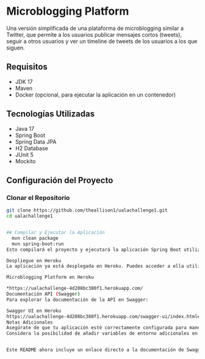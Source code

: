 # Microblogging Platform

Una versión simplificada de una plataforma de microblogging similar a Twitter, que permite a los usuarios publicar mensajes cortos (tweets), seguir a otros usuarios y ver un timeline de tweets de los usuarios a los que siguen.

## Requisitos

- JDK 17
- Maven
- Docker (opcional, para ejecutar la aplicación en un contenedor)

## Tecnologías Utilizadas

- Java 17
- Spring Boot
- Spring Data JPA
- H2 Database
- JUnit 5
- Mockito

## Configuración del Proyecto

### Clonar el Repositorio

```bash
git clone https://github.com/theallison1/ualachallenge1.git
cd ualachallenge1


## Compilar y Ejecutar la Aplicación
  mvn clean package
  mvn spring-boot:run
Esto compilará el proyecto y ejecutará la aplicación Spring Boot utilizando la configuración local.

Despliegue en Heroku
La aplicación ya está desplegada en Heroku. Puedes acceder a ella utilizando la siguiente URL:

Microblogging Platform en Heroku

*https://ualachallenge-4d208bc380f1.herokuapp.com/
Documentación API (Swagger)
Para explorar la documentación de la API en Swagger:

Swagger UI en Heroku
https://ualachallenge-4d208bc380f1.herokuapp.com/swagger-ui/index.html#/
Notas Adicionales
Asegúrate de que tu aplicación esté correctamente configurada para manejar la base de datos en el entorno de producción de Heroku, ya que H2 Database es ideal para desarrollo pero no es adecuado para producción a largo plazo.
Considera la posibilidad de añadir variables de entorno adicionales en Heroku para configuraciones sensibles como credenciales de bases de datos o claves de API.


Este README ahora incluye un enlace directo a la documentación de Swagger en tu aplicación desplegada en Heroku. Asegúrate de ajustar cualquier otro detalle específico según las necesidades de tu proyecto antes de publicarlo.

